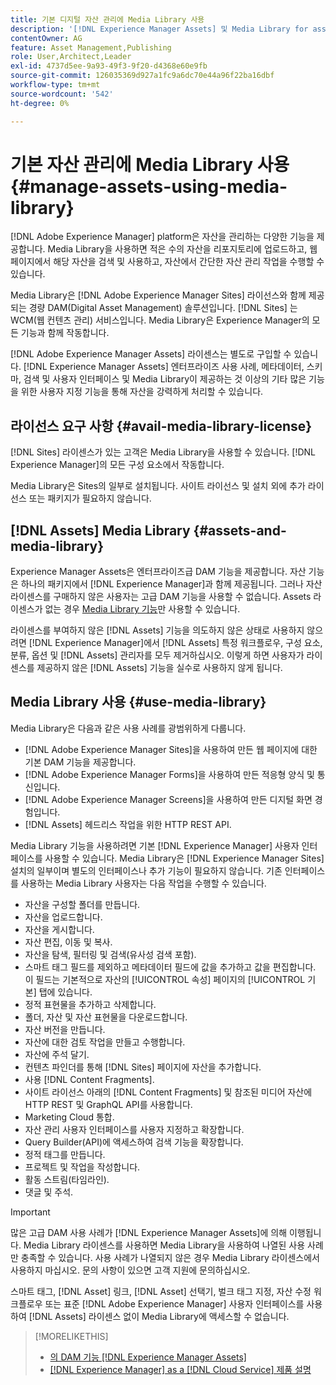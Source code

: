 ```yaml
---
title: 기본 디지털 자산 관리에 Media Library 사용
description: '[!DNL Experience Manager Assets] 및 Media Library for asset management를 참조하십시오.'
contentOwner: AG
feature: Asset Management,Publishing
role: User,Architect,Leader
exl-id: 4737d5ee-9a93-49f3-9f20-d4368e60e9fb
source-git-commit: 126035369d927a1fc9a6dc70e44a96f22ba16dbf
workflow-type: tm+mt
source-wordcount: '542'
ht-degree: 0%

---
```


<!--

Define Media Lib
Define req for it
Define use cases
Define what is not included

-->

# 기본 자산 관리에 Media Library 사용 {#manage-assets-using-media-library}

[!DNL Adobe Experience Manager] platform은 자산을 관리하는 다양한 기능을 제공합니다. Media Library을 사용하면 적은 수의 자산을 리포지토리에 업로드하고, 웹 페이지에서 해당 자산을 검색 및 사용하고, 자산에서 간단한 자산 관리 작업을 수행할 수 있습니다.

Media Library은 [!DNL Adobe Experience Manager Sites] 라이선스와 함께 제공되는 경량 DAM(Digital Asset Management) 솔루션입니다. [!DNL Sites] 는 WCM(웹 컨텐츠 관리) 서비스입니다. Media Library은 Experience Manager의 모든 기능과 함께 작동합니다.

[!DNL Adobe Experience Manager Assets] 라이센스는 별도로 구입할 수 있습니다. [!DNL Experience Manager Assets] 엔터프라이즈 사용 사례, 메타데이터, 스키마, 검색 및 사용자 인터페이스 및 Media Library이 제공하는 것 이상의 기타 많은 기능을 위한 사용자 지정 기능을 통해 자산을 강력하게 처리할 수 있습니다.

## 라이선스 요구 사항 {#avail-media-library-license}

[!DNL Sites] 라이센스가 있는 고객은 Media Library을 사용할 수 있습니다. [!DNL Experience Manager]의 모든 구성 요소에서 작동합니다.

Media Library은 Sites의 일부로 설치됩니다. 사이트 라이선스 및 설치 외에 추가 라이선스 또는 패키지가 필요하지 않습니다.

## [!DNL Assets] Media Library {#assets-and-media-library}

Experience Manager Assets은 엔터프라이즈급 DAM 기능을 제공합니다. 자산 기능은 하나의 패키지에서 [!DNL Experience Manager]과 함께 제공됩니다. 그러나 자산 라이센스를 구매하지 않은 사용자는 고급 DAM 기능을 사용할 수 없습니다. Assets 라이센스가 없는 경우 [Media Library 기능](#use-media-library)만 사용할 수 있습니다.

라이센스를 부여하지 않은 [!DNL Assets] 기능을 의도하지 않은 상태로 사용하지 않으려면 [!DNL Experience Manager]에서 [!DNL Assets] 특정 워크플로우, 구성 요소, 분류, 옵션 및 [!DNL Assets] 관리자를 모두 제거하십시오. 이렇게 하면 사용자가 라이센스를 제공하지 않은 [!DNL Assets] 기능을 실수로 사용하지 않게 됩니다.

## Media Library 사용 {#use-media-library}

Media Library은 다음과 같은 사용 사례를 광범위하게 다룹니다.

* [!DNL Adobe Experience Manager Sites]을 사용하여 만든 웹 페이지에 대한 기본 DAM 기능을 제공합니다.
* [!DNL Adobe Experience Manager Forms]을 사용하여 만든 적응형 양식 및 통신입니다.
* [!DNL Adobe Experience Manager Screens]을 사용하여 만든 디지털 화면 경험입니다.
* [!DNL Assets] 헤드리스 작업을 위한 HTTP REST API.

<!-- TBD: Remove this after confirmation. May need to merge this list with the list provided by PMs.

* Static renditions

-->

Media Library 기능을 사용하려면 기본 [!DNL Experience Manager] 사용자 인터페이스를 사용할 수 있습니다. Media Library은 [!DNL Experience Manager Sites] 설치의 일부이며 별도의 인터페이스나 추가 기능이 필요하지 않습니다. 기존 인터페이스를 사용하는 Media Library 사용자는 다음 작업을 수행할 수 있습니다.

* 자산을 구성할 폴더를 만듭니다.
* 자산을 업로드합니다.
* 자산을 게시합니다.
* 자산 편집, 이동 및 복사.
* 자산을 탐색, 필터링 및 검색(유사성 검색 포함).
* 스마트 태그 필드를 제외하고 메타데이터 필드에 값을 추가하고 값을 편집합니다. 이 필드는 기본적으로 자산의 [!UICONTROL 속성] 페이지의 [!UICONTROL 기본] 탭에 있습니다.
* 정적 표현물을 추가하고 삭제합니다.
* 폴더, 자산 및 자산 표현물을 다운로드합니다.
* 자산 버전을 만듭니다.
* 자산에 대한 검토 작업을 만들고 수행합니다.
* 자산에 주석 달기.
* 컨텐츠 파인더를 통해 [!DNL Sites] 페이지에 자산을 추가합니다.
* 사용 [!DNL Content Fragments].
* 사이트 라이선스 아래의 [!DNL Content Fragments] 및 참조된 미디어 자산에 HTTP REST 및 GraphQL API를 사용합니다.
* Marketing Cloud 통합.
* 자산 관리 사용자 인터페이스를 사용자 지정하고 확장합니다.
* Query Builder(API)에 액세스하여 검색 기능을 확장합니다.
* 정적 태그를 만듭니다.
* 프로젝트 및 작업을 작성합니다.
* 활동 스트림(타임라인).
* 댓글 및 주석.

<!-- TBD: Define exactly which basic Assets workflow are available for use with Media Library?

As per PM, we must avoid stating such a list, as we don't have a list that makes sense in Cloud Service.
-->

>[!IMPORTANT]
>
>많은 고급 DAM 사용 사례가 [!DNL Experience Manager Assets]에 의해 이행됩니다. Media Library 라이센스를 사용하면 Media Library을 사용하여 나열된 사용 사례만 충족할 수 있습니다. 사용 사례가 나열되지 않은 경우 Media Library 라이센스에서 사용하지 마십시오. 문의 사항이 있으면 고객 지원에 문의하십시오.

스마트 태그, [!DNL Asset] 링크, [!DNL Asset] 선택기, 벌크 태그 지정, 자산 수정 워크플로우 또는 표준 [!DNL Adobe Experience Manager] 사용자 인터페이스를 사용하여 [!DNL Assets] 라이센스 없이 Media Library에 액세스할 수 없습니다.

<!-- TBD: Add a CTA - how to contact Adobe for queries. -->

>[!MORELIKETHIS]
>
>* [의 DAM 기능 [!DNL Experience Manager Assets]](https://experienceleague.adobe.com/docs/experience-manager-cloud-service/assets/home.html)
>* [[!DNL Experience Manager] as a [!DNL Cloud Service] 제품 설명](https://helpx.adobe.com/legal/product-descriptions/adobe-experience-manager-cloud-service.html)

